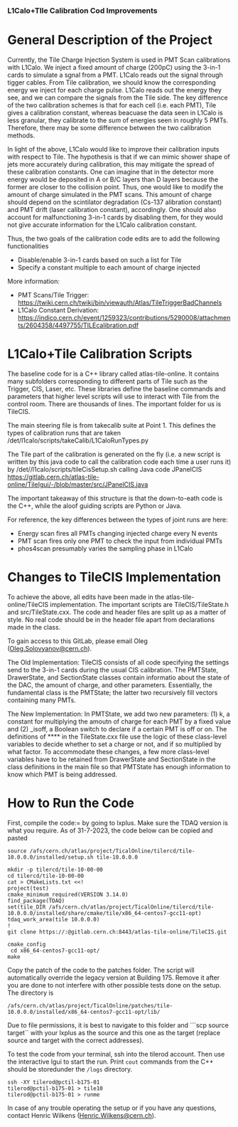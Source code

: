 ### L1Calo+TIle Calibration Cod Improvements

# General Description of the Project

Currently, the Tile Charge Injection System is used in PMT Scan calibrations with L1Calo. We inject a fixed amount of charge (200pC) using the 3-in-1 cards to simulate a sgnal from a PMT. L1Calo reads out the signal through tigger cables. From Tile calibration, we should know the corresponding energy we inject for each charge pulse. L1Calo reads out the energy they see, and we can compare the signals from the Tile side. The key difference of the two calibration schemes is that for each cell (i.e. each PMT), Tile gives a calibration  constant, whereas beacuase the data seen in L1Calo is less granular, they calibrate to the *sum* of energies seen in roughly 5 PMTs. Therefore, there may be some difference between the two calibration methods. 

In light of the above, L1Calo would like to improve their calibration inputs with respect to Tile. The hypothesis is that if we can mimic shower shape of jets more accurately during calibration, this may mitigate the spread of these calibration constants. One can imagine  that in the detector more energy would be deposited in A or B/C layers than D layers because the former are closer to the collision point. Thus, one would like to modify the amount of charge simulated in the PMT scans. This amount of charge should depend on the scintilator degradation (Cs-137 alibration constant) and PMT drift (laser calibration constant), accordingly. One should also account for malfunctioning 3-in-1 cards by disabling them, for they would not give accurate information for the L1Calo calibration constant.

Thus, the two goals of the calibration code edits are to add the following functionalities
* Disable/enable 3-in-1 cards based on such a list for Tile
* Specify a constant multiple to each amount of charge injected

More information:
* PMT Scans/Tile Trigger: https://twiki.cern.ch/twiki/bin/viewauth/Atlas/TileTriggerBadChannels
* L1Calo Constant Derivation: https://indico.cern.ch/event/1259323/contributions/5290008/attachments/2604358/4497755/TILEcalibration.pdf

# L1Calo+Tile Calibration Scripts

The baseline code for is a C++ library called atlas-tile-online. It contains many subfolders corresponding to different parts of Tile such as the Trigger, CIS, Laser, etc. These libraries define the baseline commands and parameters that higher level scripts will use to interact with Tile from the control room. There are thousands of lines. The important folder for us is TileCIS.

The main steering file is from takecalib suite at Point 1. This defines the types of calibration runs that are taken /det/l1calo/scripts/takeCalib/L1CaloRunTypes.py

The Tile part of the calibration is generated on the fly (i.e. a new script is written by this java code to call the calibration code each time a user runs it) by /det//l1calo/scripts/tileCisSetup.sh calling Java code JPanelCIS
https://gitlab.cern.ch/atlas-tile-online/TileIgui/-/blob/master/src/JPanelCIS.java

The important takeaway of this structure is that the down-to-eath code is the C++, while the aloof guiding scripts are Python or Java. 

For reference, the key differences between the types of joint runs are here:
* Energy  scan fires all PMTs changing injected charge every N events
* PMT scan fires only one PMT to check the input from individual PMTs
* phos4scan presumably varies the sampling phase in L1Calo

# Changes to TileCIS Implementation

To achieve the above, all edits have been made in the atlas-tile-online/TileCIS implementation. The important scripts are TileCIS/TileState.h and src/TileState.cxx. The code and header files are split up as a matter of style. No real code should be in the header file apart from declarations made in the class.

To gain access to this GitLab, please email Oleg (Oleg.Solovyanov@cern.ch).

The Old Implementation: TileCIS consists of all code specifying the settings send to the 3-in-1 cards during the usual CIS calibration. The PMTState, DrawerState, and SectionState classes contain informatio about the state of the DAC, the amount of charge, and other parameters. Essentially, the fundamental class is the PMTState; the latter two recursively fill vectors containing many PMTs.

The New Implementation: In PMTState, we add two new parameters: (1) k, a constant for multiplying the amoutn of charge for each PMT by a fixed value and (2) _isoff, a Boolean switch to declare if a certain PMT is off or on. The definitions of **** in the TileState.cxx file use the logic of these class-level variables to decide whether to set a charge or not, and if so multiplied by what factor. To accommodate these changes, a few more class-level variables have to be retained from DrawerState and SectionState in the class definitions in the main file so that PMTState has enough information to know which PMT is being addressed. 

# How to Run the Code

First, compile the code:= by going to lxplus. Make sure the TDAQ version is what you require. As of 31-7-2023, the code below can be copied and pasted
```
source /afs/cern.ch/atlas/project/TicalOnline/tilercd/tile-10.0.0.0/installed/setup.sh tile-10.0.0.0

mkdir -p tilercd/tile-10-00-00
cd tilercd/tile-10-00-00
cat > CMakeLists.txt <<!
project(test)
cmake_minimum_required(VERSION 3.14.0)
find_package(TDAQ)
set(tile_DIR /afs/cern.ch/atlas/project/TicalOnline/tilercd/tile-10.0.0.0/installed/share/cmake/tile/x86_64-centos7-gcc11-opt)
tdaq_work_area(tile 10.0.0.0)
!
git clone https://:@gitlab.cern.ch:8443/atlas-tile-online/TileCIS.git

cmake_config
 cd x86_64-centos7-gcc11-opt/
make
```

Copy the patch of the code to the patches folder. The script will automatically override the legacy version at Building 175. Remove it after you are done to not interfere with other possible tests done on the setup. The directory is 

```
/afs/cern.ch/atlas/project/TicalOnline/patches/tile-10.0.0.0/installed/x86_64-centos7-gcc11-opt/lib/
```
Due to file permissions, it is best to navigate to this folder and ```scp source target`` with your lxplus as the source and this one as the target (replace source and target with the correct addresses).

To test the code from your terminal, ssh into the tilerod account. Then use the interactive Igui to start the run. Print ```cout``` commands from the C++ should be storedunder the ```/logs``` directory. 
```
ssh -XY tilerod@pctil-b175-01
tilerod@pctil-b175-01 > tile10
tilerod@pctil-b175-01 > runme
```
In case of any trouble operating the setup or if you have any questions, contact Henric Wilkens (Henric.Wilkens@cern.ch).

